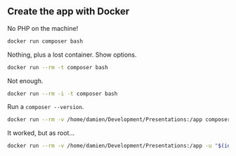 ## Create the app with Docker

No PHP on the machine!

```bash
docker run composer bash
```
Nothing, plus a lost container. Show options.

```bash
docker run --rm -t composer bash
```
Not enough.

```bash
docker run --rm -i -t composer bash
```
Run a `composer --version`.

```bash
docker run --rm -v /home/damien/Development/Presentations:/app composer composer create-project symfony/skeleton afup-demo
```
It worked, but as root...

```bash
docker run --rm -v /home/damien/Development/Presentations:/app -u "$(id -u):$(id -g)" composer composer create-project symfony/skeleton afup-demo
```
